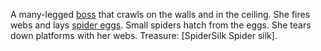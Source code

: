 A many-legged [boss](Boss.md) that crawls on the walls and in the ceiling. She
fires webs and lays [spider eggs](SpiderEgg.md). Small spiders hatch from the
eggs. She tears down platforms with her webs. Treasure: [SpiderSilk Spider
silk].